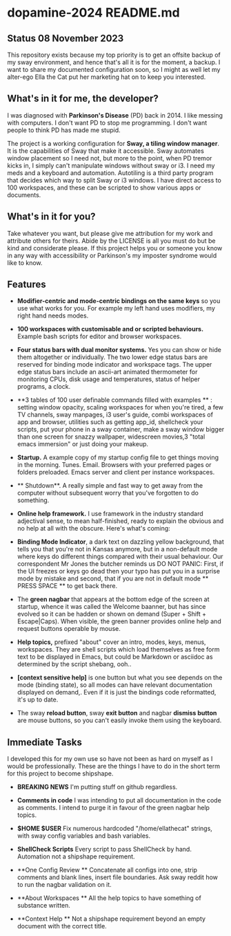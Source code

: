 # dopamine-2024 README.md
## Status 08 November 2023

This repository exists because my top priority is to get an offsite backup of my sway environment, and
hence that's all it is for the moment, a backup. I want to share my documented configuration soon, so I
might as well let my alter-ego Ella the Cat put her marketing hat on to keep you interested.

## What's in it for me, the developer?

I was diagnosed with **Parkinson's Disease** (PD) back in 2014. I like messing with computers. I don't want
PD to stop me programming. I don't want people to think PD has made me stupid.

The project is a working configuration for **Sway, a tiling window manager**. It is the capabilities of Sway
that make it accessible. Sway automates window placement  so I need not, but more to the point, when PD
tremor kicks in, I simply can't manipulate windows without sway or i3. I need my meds and a keyboard and
automation. Autotiling is a third party program that decides which way to split Sway or i3 windows. I
have direct access to 100 workspaces, and these can be scripted to show various apps or documents.

## What's in it for you?

Take whatever you want, but please give me attribution for my work and attribute others for
theirs. Abide by the LICENSE is all you must do but be kind and considerate please. If this project
helps you or someone you know in any way with accessibility or Parkinson's my imposter syndrome would
like to know.

## Features

- **Modifier-centric and mode-centric bindings on the same keys** so you use what works for you. For
    example my left hand uses modifiers, my right hand needs modes.

- **100 workspaces with customisable and or scripted behaviours.** Example bash scripts for editor and
    browser workspaces.

- **Four status bars with dual monitor systems.** Yes you can show or hide them altogether or
  individually. The two lower edge status bars are reserved for binding mode indicator and workspace
  tags. The upper edge status bars include an ascii-art animated thermometer for monitoring CPUs, disk
  usage and temperatures, status of helper programs, a clock.

- **3 tables of 100 user definable commands filled with examples ** : setting window opacity, scaling
  workspaces for when you're tired, a few TV channels, sway manpages, i3 user's guide, combi workspaces
  of app and browser, utilities such as getting app_id, shellcheck your scripts, put your phone in a
  sway container, make a sway window bigger than  one screen for snazzy wallpaper, widescreen movies,3
  "total emacs immersion" or just doing your makeup.

- **Startup.** A example copy of my startup config file to get things moving in the morning.
Tunes. Email. Browsers with your preferred pages or folders preloaded. Emacs server and client per
instance workspaces.

- ** Shutdown**. A really simple and fast way to get away from the computer without subsequent worry
that you've forgotten to do something.

- **Online help framework.** I use framework in the industry standard adjectival sense, to mean half-finished,
ready to explain the obvious and no help at all with the obscure. Here's what's coming:

- **Binding Mode Indicator**, a dark text on dazzling yellow background, that tells you that you're not in
Kansas anymore, but in a non-default mode where keys do different things compared with their usual
behaviour. Our correspondent Mr Jones the butcher reminds us DO NOT PANIC: First, if the UI freezes or
keys go dead then your typo has put you in a surprise mode by mistake and second, that if you are not
in default mode ** PRESS SPACE ** to get back there.

- The **green nagbar** that appears at the bottom edge of the screen at startup, whence it was called the
Welcome baanner, but has since evolved so it can be hadden or shown on demand (Super + Shift +
Escape|Caps). When visible, the green banner provides online help and request buttons operable by mouse.

- **Help topics,** prefixed "about" cover an intro, modes, keys, menus, workspaces. They are shell scripts
which load themselves as free form text to be displayed in Emacs, but could be Markdown or asciidoc as
determined by the script shebang, ooh..

- **[context sensitive help]** is one button but what you see depends on the mode (binding state), so
all modes can have relevant documentation displayed on demand,. Even if it is just the bindings code
reformatted, it's up to date.

- The sway **reload button**, sway **exit button** and nagbar **dismiss button** are mouse buttons, so
  you can't easily invoke them using the keyboard.

## Immediate Tasks

I developed this for my own use so have not been as hard on myself as I would be professionally. These
are the things I have to do in the short term for this project to become shipshape.

- **BREAKING NEWS** I'm putting stuff on github regardless.

- **Comments in code** I was intending to put all documentation in the code as comments. I intend to
purge it in favour of the green nagbar help topics.

- **$HOME $USER**
Fix numerous hardcoded  "/home/ellathecat" strings, with sway config variables and bash variables.

- **ShellCheck Scripts**
Every script to pass ShellCheck by hand. Automation not a shipshape requirement.

- **One Config Review **
Concatenate all configs into one, strip comments and blank lines, insert file boundaries. Ask sway
reddit how to run the nagbar validation on it.

- **About Workspaces **
All the help topics to have something of substance written.

- **Context Help **
Not a shipshape requirement beyond an empty document with the correct title.
